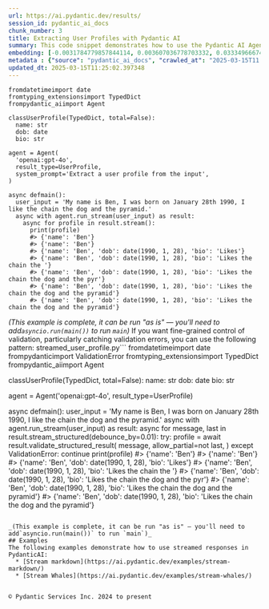 ```yaml
---
url: https://ai.pydantic.dev/results/
session_id: pydantic_ai_docs
chunk_number: 3
title: Extracting User Profiles with Pydantic AI
summary: This code snippet demonstrates how to use the Pydantic AI Agent to extract user profile information, such as name, date of birth, and bio, from input text. It defines a UserProfile TypedDict and processes user input asynchronously to retrieve and display structured data.
embedding: [-0.0031784779857844114, 0.003607036778703332, 0.033349666744470596, -0.034596383571624756, 0.01337622944265604, -0.006668635178357363, 0.024181107059121132, 0.041790977120399475, -0.002068120986223221, 0.04651811346411705, 0.02516809105873108, -0.01435022708028555, 0.024830438196659088, -0.04189487174153328, -0.022077271714806557, 0.0198435727506876, -0.05251793563365936, 0.030986100435256958, -0.024233052507042885, 0.06124494969844818, 0.049245305359363556, 0.018557894974946976, 0.015090464614331722, 0.02750568464398384, -0.009337387979030609, 0.003055104985833168, -0.047738853842020035, 0.06337475776672363, -0.017103392630815506, -0.013713882304728031, -0.016609901562333107, -0.018830614164471626, -0.014259320683777332, -0.009389334358274937, 0.007947818376123905, -0.04734925553202629, 0.032180871814489365, 0.0083633903414011, 0.018830614164471626, -0.027349844574928284, 0.013252857141196728, -0.06721880286931992, 0.025401849299669266, 0.0048634931445121765, -0.03890794515609741, 0.041375406086444855, -0.0025989494752138853, 0.05521915480494499, 0.037427470088005066, 0.04142735153436661, -0.03927157074213028, -0.004574540536850691, -0.019479947164654732, -0.0008563059964217246, -0.007928337901830673, -0.034388598054647446, -0.020999381318688393, 0.009980225935578346, -0.023168150335550308, -0.03366134688258171, 0.005438151769340038, -0.011278889141976833, -0.0025664828717708588, 0.05366075783967972, -0.050569940358400345, -0.01977863907814026, -0.04467400908470154, 0.011324342340230942, -0.025531716644763947, 0.020505890250205994, 0.03368731960654259, 0.0073309531435370445, -0.040959835052490234, -0.0033895105589181185, -0.022090259939432144, -0.043661054223775864, 0.018635815009474754, 0.0814521461725235, -0.009038695134222507, -0.04389481246471405, -0.00014954917423892766, 0.006490068975836039, -0.022272072732448578, 0.043790917843580246, -0.022285059094429016, -0.021622739732265472, -0.05275169387459755, -0.009389334358274937, -0.00809067115187645, -0.03844042867422104, -0.012434698641300201, 0.024583691731095314, -0.04623240604996681, 0.006503055337816477, 0.08565981686115265, 0.01189575344324112, -0.003408990567550063, -0.029713410884141922, 0.00434078136458993, -0.0004594020720105618, 0.026142088696360588, -0.028051123023033142, -0.053193241357803345, 0.02480446547269821, 0.02115522138774395, -0.01596056856215, 0.025752488523721695, -0.00031533162109553814, -0.038050826638936996, -0.028466694056987762, -0.0866987481713295, 0.020376024767756462, 0.013187923468649387, -0.004068062175065279, -0.03472625091671944, 0.005561524536460638, -9.034839604282752e-05, -0.028518641367554665, -0.005740090738981962, -0.024999264627695084, -0.05973850190639496, 0.0287004541605711, -0.00480180699378252, 0.020168237388134003, -0.01520734466612339, -0.012746377848088741, 0.0032677610870450735, -0.06103716418147087, -0.07480299472808838, -0.029064079746603966, -0.005954370368272066, -0.01220093946903944, 0.03277825564146042, -0.026181047782301903, -0.02446681261062622, -0.0036167767830193043, -0.01796051114797592, -0.008558189496397972, -0.010921756736934185, -0.004051828756928444, -0.013142470270395279, -0.043297428637742996, -0.025271983817219734, 0.021479887887835503, -0.021038342267274857, 0.0025713529903441668, -0.04521944746375084, 0.05932293087244034, -0.029401732608675957, 0.0022320770658552647, 0.008804935961961746, 0.04758301377296448, -0.06436174362897873, 0.001614400534890592, -0.01894749514758587, -0.019389040768146515, 0.03306396305561066, 0.03308993577957153, -0.004087542183697224, -0.06290724128484726, -0.027012191712856293, 0.002983678365126252, -0.04797261580824852, -0.0005292051937431097, -0.008727015927433968, -0.04127151146531105, -0.011356808245182037, -0.015103451907634735, -0.050777725875377655, -0.04342729225754738, -0.01012307871133089, -0.0027271925937384367, -0.021726634353399277, 0.014090494252741337, 0.04051828756928444, -0.040336474776268005, -0.06649155169725418, -0.02233700454235077, -0.03275228291749954, -0.07137452065944672, -0.005973850376904011, 0.009746466763317585, -0.04259615018963814, -0.03960922360420227, -0.03794693574309349, -0.048777785152196884, 0.027323871850967407, -0.010726956650614738, 1.7628336763664265e-06, 0.04968684911727905, 0.048492081463336945, 0.062387775629758835, 0.01748000457882881, -0.022440897300839424, -0.02675245888531208, -0.03807680308818817, 0.06924471259117126, 0.0023099968675523996, 0.012084060348570347, -0.011395768262445927, 0.016570940613746643, 0.029557572677731514, -0.026856353506445885, -0.012837284244596958, 0.011480181477963924, -0.059011250734329224, -0.007447832729667425, -0.0025859628804028034, -0.07750421017408371, -0.03075234219431877, 0.032934095710515976, -0.03111596778035164, 0.022843483835458755, -0.020726662129163742, -0.02005135826766491, -0.014298280701041222, -0.06342670321464539, -0.0071881003677845, -0.01192822027951479, -0.0025486263912171125, -0.039167679846286774, 0.06602402776479721, 0.05046604573726654, -0.044544145464897156, -0.01379180233925581, -0.014480093494057655, -4.796429493580945e-05, -0.013571029528975487, 0.009175054728984833, 0.02149287424981594, 0.027401791885495186, -0.030466636642813683, 0.0004849694960284978, -0.029895223677158356, 0.0292458925396204, -0.042751990258693695, 0.027973202988505363, 0.003457690356299281, 0.0069543407298624516, 0.009389334358274937, -0.02425902709364891, -0.003733656369149685, 0.03244060277938843, 0.042959775775671005, 0.0036524899769574404, 0.01610342226922512, -0.016363155096769333, -0.041842926293611526, 0.03828458860516548, 0.04301172122359276, 0.02605118229985237, -0.054232168942689896, -0.01748000457882881, -0.0055582779459655285, -0.018674775958061218, -0.006506301928311586, -0.016622887924313545, -0.010707477107644081, -0.008876361884176731, 0.013187923468649387, 0.016363155096769333, 0.036258675158023834, -0.026142088696360588, 0.02633688785135746, 0.024596678093075752, -0.040752049535512924, 0.0318172462284565, 0.024635639041662216, 0.051323164254426956, -0.04934919625520706, 0.004743366967886686, 0.04667394980788231, -0.02890823967754841, 0.017999470233917236, -0.06321892142295837, 0.0012410349445417523, 0.016467047855257988, 0.016285235062241554, -0.056933388113975525, 0.008408843539655209, -0.008155603893101215, 0.009103627875447273, 0.03534960746765137, 0.0010072755394503474, 0.014986571855843067, 0.024648625403642654, 0.03283020108938217, -0.030596502125263214, -0.010947729460895061, 0.00312977796420455, 0.012973643839359283, 0.018713735044002533, 0.0009634456946514547, -0.024038253352046013, 0.0700758621096611, -0.02683037891983986, 0.05563472583889961, 0.047998588532209396, -0.012415219098329544, 0.0034966503735631704, 0.028726426884531975, -0.038752105087041855, -0.006490068975836039, -0.0010275671957060695, -0.02446681261062622, 0.03589504957199097, -0.005743337329477072, 0.013934655115008354, 0.028648506850004196, -0.018505949527025223, -0.01410348154604435, 0.03379121422767639, -0.014986571855843067, -0.032596442848443985, -0.021479887887835503, -0.04714147001504898, 0.035557396709918976, -0.018064403906464577, 0.018830614164471626, -0.020960422232747078, -0.048362214118242264, 0.015259291045367718, 0.026648566126823425, -0.019479947164654732, -0.04197278991341591, -0.0028960187919437885, -0.0010170155437663198, -0.028648506850004196, -0.004516100976616144, 0.006727074738591909, -0.023246068507432938, -0.04036244750022888, -0.02433694712817669, 0.04501166194677353, 0.014116467908024788, 0.0023635667748749256, -0.025401849299669266, 0.025388862937688828, 0.008343910798430443, 0.0792703926563263, -0.049115438014268875, -0.0099217863753438, -0.07719253748655319, 0.0011363301891833544, -0.026700513437390327, 0.005866710562258959, 0.05563472583889961, 0.03960922360420227, -0.049245305359363556, -0.0035680767614394426, -0.0018652048893272877, 0.04612851142883301, 0.022700630128383636, 0.04314158856868744, 0.006649155169725418, -0.020921463146805763, -0.019324107095599174, 0.021830527111887932, -0.018285175785422325, 0.0020096811931580305, -0.04111567512154579, -0.004629733972251415, -0.024934330955147743, 0.007350433152168989, -0.03599894046783447, 0.020168237388134003, -0.005889437161386013, -0.04968684911727905, -0.045660994946956635, 0.009941265918314457, 0.027401791885495186, 0.0010235088411718607, -0.0011817833874374628, -0.011136036366224289, -0.04041439667344093, -0.00812313798815012, -0.028882266953587532, 0.007869898341596127, -0.011532127857208252, 0.022856470197439194, -0.0002954458468593657, 0.03610283508896828, 0.016506006941199303, -0.035557396709918976, 0.014506067149341106, 0.03794693574309349, -0.010662023909389973, -0.0020600042771548033, -0.02245388552546501, 0.02420707978308201, 0.06617987155914307, -0.035219743847846985, 0.008265990763902664, 0.02412915974855423, -0.008590656332671642, -0.015454091131687164, 0.010058145970106125, 0.01596056856215, 0.04623240604996681, -0.0449337437748909, 0.010415278375148773, 0.022168178111314774, 0.0015624540392309427, 0.01589563675224781, 0.015467077493667603, 0.03394705429673195, 0.021038342267274857, -0.00275641237385571, -0.005363478325307369, 0.006830967962741852, 0.024388892576098442, -0.04789469391107559, 0.017648831009864807, -0.03592102229595184, -0.006811487954109907, -0.013843748718500137, -0.047790803015232086, 0.012752871960401535, 0.041842926293611526, 0.05579056590795517, -0.053401026874780655, -0.0909583643078804, 0.0028245921712368727, -0.004740120377391577, -0.01624627597630024, 0.044959716498851776, 0.030154956504702568, -0.05890735611319542, 0.007493285927921534, 0.009629586711525917, -0.006162156350910664, 0.0008400726947002113, 0.017090406268835068, -0.00922700110822916, -0.014635932631790638, -0.015428117476403713, 0.0011387652484700084, 0.02358372136950493, -0.009389334358274937, 0.01851893588900566, 0.011512648314237595, -0.011590568348765373, -0.02585638128221035, 0.026453766971826553, -0.049193356186151505, -0.008032231591641903, -0.03049260936677456, 0.0031541278585791588, 0.025336917489767075, -0.007162126712501049, 0.03186919167637825, 0.02337593585252762, -0.009473747573792934, -0.006519288755953312, -0.004811546765267849, -0.03347953408956528, 0.050569940358400345, 0.011168502271175385, 0.04485582187771797, -0.018207255750894547, 0.01050618477165699, 0.018687762320041656, -0.03740149736404419, 0.021609753370285034, 0.0032450344879180193, -0.007006287574768066, 0.01410348154604435, 0.036959949880838394, -0.007902365177869797, -0.02683037891983986, 0.03864821419119835, 0.025882355868816376, 0.011817834340035915, 0.000599008344579488, -0.06082937866449356, -0.030518582090735435, 0.03589504957199097, 0.025466782972216606, -0.01797349750995636, -0.009058174677193165, 0.018142323940992355, -0.01955786533653736, -0.014973585493862629, 0.037089817225933075, -0.027349844574928284, 0.021103275939822197, 0.004327794536948204, -0.034882090985774994, 0.010259438306093216, 0.016687821596860886, -0.01009710505604744, 0.007642632350325584, 0.059686556458473206, -0.014817745424807072, -0.007960804738104343, -0.023960333317518234, -0.010889289900660515, -0.013077537529170513, 0.003986895550042391, -0.027609577402472496, -0.011778874322772026, -0.00520114554092288, -0.017921550199389458, 0.05646587163209915, 0.005551784764975309, -0.018986454233527184, 0.010882796719670296, -0.028258908540010452, 0.019194239750504494, 0.03945338353514671, -0.01880464144051075, -0.027817362919449806, 0.023142175748944283, 0.018674775958061218, 0.01888256147503853, 0.013142470270395279, 0.0008920191903598607, 0.011129542253911495, -0.030856234952807426, 0.018843600526452065, 0.02958354540169239, -0.004986866377294064, -0.026349874213337898, 0.006149169523268938, 0.01645406149327755, -0.020350050181150436, -0.002589209470897913, -0.04706355184316635, 0.016713794320821762, -0.04381689429283142, 0.01632419414818287, 0.0027060892898589373, 0.028856294229626656, 0.01583070307970047, -0.06306307762861252, 0.011584075167775154, -0.03851834684610367, -0.01909034699201584, -0.003691449761390686, -0.003535610157996416, -0.021544819697737694, -0.009285440668463707, -0.0003195928584318608, -0.01596056856215, 0.004253121558576822, -0.010584103874862194, 0.023207109421491623, 0.0026525193825364113, -0.012421712279319763, -0.008902335539460182, 0.04360910505056381, -0.011480181477963924, 0.005811517126858234, -0.016817687079310417, 0.010856823064386845, 0.022349990904331207, 0.004357014782726765, 0.013006110675632954, 0.01664886064827442, -0.03340161591768265, -0.001120096887461841, -0.023414894938468933, 0.032310739159584045, 0.0020226677879691124, 0.015233318321406841, 0.02799917571246624, 0.05303740128874779, -0.007811458315700293, -0.03963519632816315, 0.030025091022253036, 0.012032113038003445, -0.0008887725416570902, -0.02481745183467865, 0.009051681496202946, 0.012103539891541004, -0.010071132332086563, -0.016506006941199303, -0.0011590567883104086, -0.04833624139428139, 0.025739502161741257, -0.01859685592353344, -0.02080458216369152, 0.010311384685337543, 0.027064139023423195, -0.0067920079454779625, 0.0021866238676011562, 0.03020690381526947, 0.013700895942747593, -0.023999294266104698, 0.007753018755465746, 0.03075234219431877, 0.015181371942162514, -0.00230675027705729, -0.0036946965847164392, -0.01673976704478264, 0.012006140314042568, 0.011765887960791588, 0.008428323082625866, -0.06945250183343887, 0.013765828683972359, 0.04376494511961937, -0.028518641367554665, -0.057556748390197754, 0.01631120778620243, 0.01590862311422825, 0.021752607077360153, 0.02750568464398384, 0.014454119838774204, -0.021674687042832375, 0.0009139341418631375, -0.0167267806828022, -0.018960481509566307, 0.00328237097710371, -0.02729789726436138, -0.013363243080675602, 0.011967180296778679, -0.05106343328952789, 0.05207638815045357, 0.04436233267188072, 0.0004837519954890013, -0.034050945192575455, 0.002714205766096711, 0.01368790864944458, 0.023674627766013145, 0.020713675767183304, -0.0035453501623123884, -0.04893362522125244, 0.0030713381711393595, -0.04789469391107559, 0.01364894863218069, -0.0004415454459376633, 0.015415131114423275, 0.029557572677731514, 0.036258675158023834, 0.02024615742266178, -0.021596767008304596, 0.02280452288687229, -0.01289572473615408, -0.022648684680461884, -0.0366223007440567, 0.012460672296583652, 0.025817422196269035, 0.01699949987232685, 0.014752812683582306, 0.009188041090965271, -0.014181400649249554, -0.037011899054050446, 0.0008128819172270596, 0.023336974903941154, -0.028518641367554665, -0.02841474860906601, -0.024908358231186867, 0.0360768623650074, -0.003331070765852928, 0.015493050217628479, -0.021337034180760384, -0.005850477144122124, -0.028934214264154434, -0.03319382667541504, 0.01624627597630024, -0.014506067149341106, 0.00836988352239132, 0.01783064380288124, 0.004736873786896467, -0.01524630468338728, 0.03776512295007706, 0.021453913301229477, 0.0066946083679795265, 0.017609871923923492, 0.012902217917144299, -0.027064139023423195, 0.00902570877224207, 0.019817598164081573, -0.0002684580103959888, -0.0034447037614881992, -0.039011839777231216, 0.040829967707395554, -0.04218057543039322, -0.01666184701025486, 0.041998762637376785, -0.017921550199389458, 0.01172043476253748, -0.04433635622262955, 0.029064079746603966, 0.02171364612877369, -0.04166111350059509, 0.025051210075616837, -6.701304664602503e-05, -0.003996635787189007, 0.04168708622455597, 0.006577728316187859, -0.030882207676768303, -0.007499779108911753, 0.01797349750995636, 0.04373897239565849, 0.01638912782073021, -0.034180812537670135, 0.026284940540790558, 0.0047660935670137405, -0.05984239652752876, -0.01624627597630024, -0.021895458921790123, -0.02238895185291767, 0.011077595874667168, -0.011772381141781807, -0.014739826321601868, -0.004938166588544846, 0.0025859628804028034, 0.029843278229236603, -0.03592102229595184, -0.014817745424807072, 0.012272366322577, -0.0028083589859306812, 0.03927157074213028, -0.04706355184316635, -0.044544145464897156, -0.022025326266884804, 0.0011160385329276323, 0.00314438808709383, 0.01161654107272625, 0.017389098182320595, 0.009038695134222507, 0.008421829901635647, -0.01220743265002966, -0.005106992553919554, -0.05469968914985657, -0.0034414571709930897, 0.01846698857843876, 0.013155456632375717, 0.00925946794450283, -0.015609930269420147, -0.02896018698811531, 0.006707594729959965, -0.02647973969578743, 0.007499779108911753, -0.013142470270395279, -0.0355314202606678, 0.037167739123106, -0.030804287642240524, -0.00629202276468277, -0.008830908685922623, -0.022661671042442322, -0.02420707978308201, -0.0018083883915096521, -0.00829845666885376, 0.01632419414818287, 0.00365573656745255, 0.05563472583889961, -0.03810277581214905, 0.007934831082820892, -0.037297602742910385, 0.010071132332086563, 0.0037498895544558764, -0.016090435907244682, 0.02516809105873108, -0.0026525193825364113, 0.024388892576098442, 0.03719371184706688, -0.06747853755950928, -0.008830908685922623, -0.002053511096164584, 0.0007739220163784921, -0.005600484553724527, 0.003085948061197996, -0.025843394920229912, -0.009973732754588127, 0.03732357546687126, 0.02296036295592785, 0.020518876612186432, -0.012772351503372192, -0.02641480788588524, -0.0297913309186697, -0.007454325910657644, 0.049816716462373734, 0.03872613236308098, -0.013161950744688511, 0.00013412754924502224, 0.013869721442461014, 0.04194681718945503, -0.008467283099889755, 0.0065225353464484215, 0.002834332175552845, 0.01673976704478264, -0.025804435834288597, 0.02986925095319748, 0.005658924579620361, -0.0005892683984711766, -0.0057206107303500175, 0.004714147187769413, -0.0318172462284565, -0.04729731008410454, -0.0037920961622148752, -0.0004484445962589234, 0.006006316747516394, 0.02427201345562935, -0.020713675767183304, 0.015869662165641785, -0.08555592596530914, -0.007499779108911753, 0.012337299063801765, -0.04376494511961937, 0.009739973582327366, -0.02786931023001671, 0.014285294339060783, 0.015142411924898624, -0.024544732645154, -0.04459609091281891, 0.021791566163301468, 0.0008733509457670152, -0.02688232623040676, -0.03927157074213028, 0.011012663133442402, -0.011824327521026134, 0.019817598164081573, -0.028986159712076187, 0.04976477101445198, -0.017999470233917236, -0.04251822829246521, -0.029843278229236603, -0.07391989976167679, 0.02081756852567196, 0.017051447182893753, -0.011512648314237595, 0.0030762082897126675, 0.02999911643564701, 0.01399958785623312, -0.015596943907439709, -0.035972967743873596, -0.03940143808722496, 0.026025207713246346, -0.023168150335550308, -0.01230483315885067, 0.03942741081118584, 0.0037726161535829306, 0.03745344281196594, 0.012356779538094997, -0.018402056768536568, -0.011603554710745811, -0.014609959907829762, 0.020583810284733772, 0.016557954251766205, 0.0370638445019722, 0.00860364269465208, -0.033427588641643524, 0.006681621540337801, -0.023947346955537796, 0.018908534198999405, -0.006740061566233635, 0.0125191118568182, -0.025414837524294853, 0.003973909188061953, 0.013090523891150951, 0.026934271678328514, -0.06560845673084259, -0.006454355549067259, 0.0002708930114749819, 0.01496059913188219, -0.002540509682148695, -0.0011485051363706589, 0.003697943175211549, -0.02259673736989498, 0.013934655115008354, 0.009246481582522392, -0.008188070729374886, 0.006960834376513958, 0.011876273900270462, -0.03641451150178909, -0.013506095856428146, 0.004675187170505524, 0.014415159821510315, -0.029219919815659523, 0.017921550199389458, 0.014025561511516571, 0.0063666957430541515, 0.041167620569467545, -0.01901242695748806, -0.0009520823950879276, 0.037349551916122437, -0.0209344495087862, 0.020856529474258423, 0.027479710057377815, -0.031687378883361816, 0.009791919961571693, -0.004058321937918663, -0.05350491777062416, 0.009045188315212727, 0.022687643766403198, 0.02157079428434372, -0.0062595559284091, -0.015882650390267372, -0.01040878426283598, -0.055063314735889435, -0.018973467871546745, -0.03264838829636574, 0.018479974940419197, 0.030804287642240524, -0.01312948390841484, 0.0323626846075058, -0.0030453649815171957, -0.015194358304142952, 0.02171364612877369, 0.0031021814793348312, 0.0054608783684670925, -0.02441486530005932, -0.015726810321211815, -0.022155191749334335, 0.013389216735959053, 0.022246098145842552, -0.03638853877782822, 0.0004650837217923254, -0.022298045456409454, -0.035972967743873596, 0.012110033072531223, 0.07397185266017914, -0.0018132583936676383, -0.019246187061071396, 0.0022970102727413177, -0.009136094711720943, 0.03288215026259422, -0.01603848859667778, 0.010863317176699638, -0.011713940650224686, 0.0008088236209005117, -0.037297602742910385, -0.038466401398181915, -0.015947582200169563, -0.011155515909194946, 0.016557954251766205, 0.02371358871459961, -0.035557396709918976, 0.023194123059511185, 0.00040664387051947415, -0.005188159178942442, 0.003678463166579604, -0.02425902709364891, -0.021337034180760384, -0.014012575149536133, 0.009252974763512611, -0.011486674658954144, -0.0008400726947002113, -0.027817362919449806, -0.02688232623040676, -0.008467283099889755, 0.03054455667734146, -0.001590050640515983, -0.013032084330916405, 0.008428323082625866, 0.019440986216068268, 0.005535551346838474, -0.01161654107272625, 0.021401967853307724, -0.005775804165750742, 0.024596678093075752, -0.020440956577658653, -0.03862224146723747, -0.010181518271565437, -0.010908770374953747, 0.03864821419119835, 0.015142411924898624, 0.010142558254301548, -0.005373218562453985, 0.011460701934993267, -0.01714235357940197, -0.026492726057767868, 0.005428411532193422, -0.02958354540169239, 0.03428470715880394, -0.02384345419704914, -0.0014877809444442391, 0.05459579452872276, -8.984110900200903e-05, 0.028570588678121567, 0.043998707085847855, 0.03789499029517174, -0.008772469125688076, -0.030336769297719002, 0.04797261580824852, 0.000738208822440356, 0.03493403643369675, 0.023661641404032707, -0.015817716717720032, 0.0387001596391201, 0.013804788701236248, -0.01288923155516386, 0.0026752459816634655, -0.03849237412214279, 0.006392668932676315, 0.022843483835458755, -0.0030956880655139685, -0.004892713390290737, 0.02620702050626278, -0.025207050144672394, 0.007220566738396883, 0.06243972107768059, 0.014441133476793766, -0.0027369323652237654, -0.011272395960986614, 0.02176559343934059, 0.02155780792236328, -0.0073309531435370445, 0.011434728279709816, -0.009103627875447273, 0.06664738804101944, -0.011226942762732506, 0.015648890286684036, -0.025531716644763947, 0.018363095819950104, -0.03470027819275856, -0.0033667839597910643, 0.02177857980132103, -0.0016484904335811734, -0.019687732681632042, 0.02163572795689106, 0.0024853164795786142, 0.005253092385828495, -0.03462235629558563, -0.011129542253911495, -0.0060485233552753925, 0.012765858322381973, -0.032051004469394684, 0.029012134298682213, 0.0069543407298624516, -0.002558366395533085, 0.005600484553724527, 0.03677813708782196, 0.03337564319372177, -0.0021135741844773293, 0.011707447469234467, 0.021817540749907494, -0.007337446324527264, -0.0035615835804492235, 0.04114164784550667, -0.03379121422767639, 0.023349963128566742, -0.002284023677930236, 0.01879165507853031, 0.010324371978640556, -0.005688144359737635, 0.02405123971402645, -0.009090641513466835, -0.055063314735889435, -0.0016931319842115045, 0.007856911979615688, 0.003253150964155793, 0.014804759062826633, 0.0001283444435102865, -0.017116378992795944, -0.019869545474648476, 0.03768720105290413, 0.013402203097939491, -0.0015730056911706924, 0.022648684680461884, -0.0038180695846676826, -0.008752989582717419, 0.012291845865547657, -0.02916797250509262, 0.02433694712817669, 0.008149110712110996, 0.030388716608285904, 0.02667454071342945, 0.01838906854391098, -0.007395886350423098, -0.02667454071342945, -0.03366134688258171, 0.012610018253326416, 0.03319382667541504, 0.0412195660173893, -0.04347924143075943, 0.02185649983584881, 0.012798325158655643, 0.008376376703381538, -0.02812904305756092, -0.0014812875306233764, -0.01790856383740902, 0.01157758105546236, 0.0017905316781252623, -0.019453972578048706, -0.041037753224372864, 0.0019561112858355045, -0.01935007981956005, -0.007279006764292717, 0.02190844714641571, -0.03054455667734146, -0.006152416579425335, -0.04457011818885803, -0.015493050217628479, 0.007142647169530392, 0.017454031854867935, -0.010265931487083435, -0.02011629194021225, -0.032466575503349304, 0.0008790325955487788, -0.007843924686312675, 0.010324371978640556, 0.01337622944265604, -0.0008266802178695798, -0.029012134298682213, -0.007830938324332237, -0.01992149092257023, 0.01576576940715313, 0.01997343823313713, 0.03428470715880394, 0.006804994773119688, 0.008493256755173206, -0.04521944746375084, 0.03028482384979725, 0.017233259975910187, -0.017752723768353462, -0.04618046060204506, 0.03911573067307472, 0.011460701934993267, 0.010278918780386448, -0.007123167160898447, -0.026778433471918106, 0.0008619876462034881, -0.005535551346838474, 0.007571205962449312, -0.00039304851088672876, 0.02315516211092472, -0.00209247088059783, 0.044206492602825165, 0.031635433435440063, -0.023116203024983406, 0.004944659769535065, -0.00449012778699398, -0.0013116496847942472, 0.0012986630899831653, 0.01983058452606201, 0.0026395327877253294, 0.007253033574670553, 0.0035972967743873596, -0.05745285376906395, -0.029323812574148178, -0.029739385470747948, -0.002949588466435671, -0.018583869561553, -0.034804169088602066, -0.007116673514246941, -0.03506390377879143, -0.01172043476253748, -0.0020957174710929394, 0.0019366312772035599, 0.009012721478939056, -0.00511673279106617, 0.013071044348180294, 0.008499749936163425, 0.02003837190568447, 0.06628376245498657, 0.009713999927043915, -0.003003158373758197, 0.02109028771519661, 0.024155134335160255, -0.012921697460114956, 0.013493109494447708, -0.0026330393739044666, -0.02854461409151554, 0.0010933119338005781, 0.0003402903093956411, 0.031557511538267136, -0.009480240754783154, 0.007382899522781372, 0.002834332175552845, 0.01755792461335659, 0.007051740773022175, 0.028986159712076187, 0.02529795654118061, -0.016856646165251732, 0.007538739126175642, 0.04202473908662796, -0.0009090641397051513, -0.0365184061229229, -0.005321272183209658, -0.006470588967204094, -0.0014601843431591988, -0.012369765900075436, 0.030154956504702568, 0.015337211079895496, -0.0006529840175062418, -0.04540126025676727, -0.014389187097549438, -0.0021898706909269094, -0.02854461409151554, 0.020687703043222427, -0.0030291315633803606, -0.013045070692896843, -0.0043342881835997105, 0.02302529662847519, 0.010486704297363758, 0.02260972373187542, -0.01596056856215, -0.0011785367969423532, -0.004941413179039955, 0.02059679664671421, 0.007246539928019047, -0.010765916667878628, -0.005597237963229418, -0.020207198336720467, -0.01406452152878046, 0.04519347473978996, 0.03366134688258171, -0.013921668753027916, 0.006262802518904209, -0.033973027020692825, 0.010220478288829327, 0.032466575503349304, -0.00418494176119566, 0.022713616490364075, -0.010941236279904842, 0.034544438123703, 0.005629704333841801, 0.021960392594337463, 0.03475222364068031, -0.040466342121362686, -0.017739737406373024, -0.019272159785032272, -0.01748000457882881, 0.03277825564146042, -0.0010324371978640556, 0.0012304832926020026, -0.010726956650614738, -0.014986571855843067, 0.011103569529950619, 0.019661759957671165, 0.012376259081065655, -0.024103187024593353, 0.018622828647494316, 0.029817303642630577, -0.024233052507042885, -0.03766122832894325, -0.012155486270785332, 0.0016062839422374964, -0.007473805919289589, -0.014674892649054527, 0.034466519951820374, 0.008272483944892883, -0.03470027819275856, 0.01762285828590393, 0.02184351347386837, 0.02440187893807888, 0.03747941553592682, 0.03267436474561691, 0.011798353865742683, 0.01879165507853031, -0.005483604967594147, -0.0008952658390626311, -0.025220036506652832, 0.022038312628865242, 0.004155721981078386, -0.007298486772924662, -0.03319382667541504, 0.014856705442070961, -0.01811634935438633, 0.00808417797088623, -0.0033895105589181185, 0.005908917170017958, -0.00446090754121542, 0.030440662056207657, -6.386784662026912e-05, 0.006993300747126341, 0.024388892576098442, 0.005464124958962202, -0.008830908685922623, -0.012603525072336197, -0.025765474885702133, 0.041167620569467545, -0.016778727993369102, -0.0370638445019722, 0.009733479470014572, 0.0282069630920887, 0.0017548184841871262, 0.00985035952180624, 0.030726369470357895, 0.030882207676768303, 0.025596650317311287, -0.026570646092295647, -0.017934536561369896, -0.03470027819275856, 0.008688055910170078, 0.023401908576488495, 0.006934860721230507, -0.014947611838579178, -0.014337240718305111, 0.01886957511305809, -0.00445766095072031, -0.024700572714209557, -0.015506037510931492, 0.004785573575645685, -0.008116643875837326, 0.01368790864944458, 0.021051328629255295, -0.03649243339896202, 0.01223340630531311, -0.018064403906464577, -0.0019317613914608955, -0.0032791243866086006, 0.012454179115593433, 0.03714176267385483, 0.02807709574699402, -0.0018798147793859243, 0.01099318265914917, 0.009317907504737377, -0.007655618712306023, -0.03319382667541504, 0.02453174628317356, -0.010330865159630775, -0.048569999635219574, -0.006077743135392666, 0.02384345419704914, -0.0031427645590156317, -0.01990850456058979, 0.00644786236807704, 0.010428264737129211, 0.017986483871936798, 0.01879165507853031, -0.01893450692296028, 0.01310351025313139, 0.011765887960791588, -0.0007507895934395492, -0.027895282953977585, -0.003704436356201768, 0.03285617753863335, 0.030180929228663445, -0.009181547909975052, 0.003883002558723092, 0.027687497437000275, 0.006483575329184532, 0.01901242695748806, 0.00171910529024899, -0.002038900973275304, -0.008207550272345543, -0.01659691333770752, -0.0009025708422996104, -0.004691420588642359, 0.0028132288716733456, -0.00023274477280210704, 0.01970071904361248, -0.025271983817219734, -0.003331070765852928, 0.01686963438987732, -0.003941442351788282, 0.012441192753612995, 0.01637614145874977, 0.01078539714217186, -0.005892683751881123, -0.012350286357104778, 0.018843600526452065, 0.02411617338657379, -0.009688026271760464, -0.007116673514246941, -0.03724565729498863, 0.009415307082235813, -0.01762285828590393, 0.02067471668124199, -0.011564594693481922, -0.011103569529950619, -0.003668723162263632, -0.0035583367571234703, -0.015233318321406841, 0.021350020542740822, 0.023142175748944283, -0.011986659839749336, 0.04820637404918671, -0.00216876738704741, -0.0015153775457292795, 0.01805141754448414, 0.02688232623040676, -0.02059679664671421, 0.012272366322577, 0.0053375051356852055, 0.008278977125883102, -0.03257047012448311, 0.001340057933703065, -0.002295386977493763, 0.00957114715129137, -0.00047441787319257855, -0.005243352148681879, 0.015739796683192253, 0.0004236888198647648, -0.011116555891931057, 0.013246363028883934, -0.028466694056987762, 0.022025326266884804, -0.0073309531435370445, -0.005522564984858036, -0.014973585493862629, 0.05875151976943016, -0.018428029492497444, -0.002079484285786748, 0.03893391788005829, 0.005428411532193422, 0.021466901525855064, -0.0022564271930605173, -0.007843924686312675, 0.029323812574148178, -0.008532216772437096, -0.0032401643693447113, 0.04342729225754738, 0.0543360635638237, 0.03049260936677456, -0.001852218178100884, -0.03124583326280117, 0.010668517090380192, -0.041375406086444855, -0.020583810284733772, 0.013032084330916405, -0.0030762082897126675, 0.017921550199389458, -0.033843159675598145, 0.007019273936748505, -0.007701071910560131, -0.0015032024821266532, 0.019817598164081573, 0.003691449761390686, -0.024843424558639526, -0.030596502125263214, -0.04558307304978371, 0.006561495363712311, 0.031479593366384506, -0.011480181477963924, 0.02544081024825573, -0.012460672296583652, -0.024090200662612915, 0.011636021547019482, 0.006392668932676315, -0.01133732870221138, 0.029427705332636833, -0.026986218988895416, -0.013051563873887062, -0.02515510469675064, -0.024505771696567535, 0.006915380712598562, 0.02019421011209488, -0.004902453161776066, -0.011733421124517918, 0.02080458216369152, 0.023609694093465805, 0.009129601530730724, 0.015194358304142952, 0.011623034253716469, 0.013635962270200253, -0.004503114148974419, 0.03189516440033913, 0.0028424488846212626, 0.023142175748944283, 0.001309214741922915, -0.027557630091905594, -0.015259291045367718, -0.003542103571817279, -0.01707741990685463, 0.02966146543622017, -0.02206428535282612, -0.014116467908024788, 0.03903781250119209, -0.002558366395533085, 0.013765828683972359, -0.0564139261841774, 0.013973615132272243, 0.014077507890760899, -0.0033537973649799824, 0.0010105222463607788, -0.008337416686117649, 0.015635903924703598, 0.0370638445019722, 0.006512795574963093, -0.013428176753222942, -0.001636315486393869, 0.010350344702601433, 0.002396033378317952, 0.03311590850353241, 0.02510315738618374, 0.004194681998342276, 0.004467401187866926, 0.020207198336720467, -0.0071686203591525555, 0.02419409342110157, 0.0004898394690826535, -0.008350403979420662, 0.01770077832043171, 0.02599923498928547, 0.025869369506835938, 0.00981789268553257, 0.03698592633008957, -0.013148963451385498, -0.021882472559809685, 0.007967297919094563, 0.003535610157996416, -0.0033473041839897633, -0.02032407745718956, -0.019181253388524055, -0.010136065073311329, -0.005480358377099037, -0.028934214264154434, 0.033973027020692825, -0.005314778536558151, -0.017791684716939926, -0.020973408594727516, 0.014116467908024788, -0.012623005546629429, 0.04236238822340965, 0.018207255750894547, -0.006993300747126341, -0.026427794247865677, 0.004973879549652338, -0.007597179152071476, 0.014233347028493881, -0.042492255568504333, 0.04802456125617027, -0.03012898378074169, 0.003980402369052172, -0.015363184735178947, 0.0012150616385042667, -0.04534931480884552, 0.019440986216068268, 0.015986543148756027, -0.027531657367944717, 0.0061946227215230465, 0.029012134298682213, -0.01496059913188219, 0.012324312701821327, 0.02696024626493454, -0.037297602742910385, -0.005629704333841801, -0.04257017746567726, -0.009993212297558784, 0.011941206641495228, -0.0020275376737117767, -0.03973909094929695, 0.011804847046732903, -0.012772351503372192, 0.0020356543827801943, 0.008551696315407753, 0.03124583326280117, -0.0023148669861257076, 0.004197928588837385, 0.008506243117153645, -0.010058145970106125]
metadata : {"source": "pydantic_ai_docs", "crawled_at": "2025-03-15T11:25:02.397348", "url_path": "/results/", "chunk_size": 3020}
updated_dt: 2025-03-15T11:25:02.397348
---
```

```
fromdatetimeimport date
fromtyping_extensionsimport TypedDict
frompydantic_aiimport Agent

classUserProfile(TypedDict, total=False):
  name: str
  dob: date
  bio: str

agent = Agent(
  'openai:gpt-4o',
  result_type=UserProfile,
  system_prompt='Extract a user profile from the input',
)

async defmain():
  user_input = 'My name is Ben, I was born on January 28th 1990, I like the chain the dog and the pyramid.'
  async with agent.run_stream(user_input) as result:
    async for profile in result.stream():
      print(profile)
      #> {'name': 'Ben'}
      #> {'name': 'Ben'}
      #> {'name': 'Ben', 'dob': date(1990, 1, 28), 'bio': 'Likes'}
      #> {'name': 'Ben', 'dob': date(1990, 1, 28), 'bio': 'Likes the chain the '}
      #> {'name': 'Ben', 'dob': date(1990, 1, 28), 'bio': 'Likes the chain the dog and the pyr'}
      #> {'name': 'Ben', 'dob': date(1990, 1, 28), 'bio': 'Likes the chain the dog and the pyramid'}
      #> {'name': 'Ben', 'dob': date(1990, 1, 28), 'bio': 'Likes the chain the dog and the pyramid'}

```

_(This example is complete, it can be run "as is" — you'll need to add`asyncio.run(main())` to run `main`)_
If you want fine-grained control of validation, particularly catching validation errors, you can use the following pattern:
streamed_user_profile.py```
fromdatetimeimport date
frompydanticimport ValidationError
fromtyping_extensionsimport TypedDict
frompydantic_aiimport Agent

classUserProfile(TypedDict, total=False):
  name: str
  dob: date
  bio: str

agent = Agent('openai:gpt-4o', result_type=UserProfile)

async defmain():
  user_input = 'My name is Ben, I was born on January 28th 1990, I like the chain the dog and the pyramid.'
  async with agent.run_stream(user_input) as result:
    async for message, last in result.stream_structured(debounce_by=0.01): [](https://ai.pydantic.dev/results/#__code_7_annotation_1)
      try:
        profile = await result.validate_structured_result( [](https://ai.pydantic.dev/results/#__code_7_annotation_2)
          message,
          allow_partial=not last,
        )
      except ValidationError:
        continue
      print(profile)
      #> {'name': 'Ben'}
      #> {'name': 'Ben'}
      #> {'name': 'Ben', 'dob': date(1990, 1, 28), 'bio': 'Likes'}
      #> {'name': 'Ben', 'dob': date(1990, 1, 28), 'bio': 'Likes the chain the '}
      #> {'name': 'Ben', 'dob': date(1990, 1, 28), 'bio': 'Likes the chain the dog and the pyr'}
      #> {'name': 'Ben', 'dob': date(1990, 1, 28), 'bio': 'Likes the chain the dog and the pyramid'}
      #> {'name': 'Ben', 'dob': date(1990, 1, 28), 'bio': 'Likes the chain the dog and the pyramid'}

```

_(This example is complete, it can be run "as is" — you'll need to add`asyncio.run(main())` to run `main`)_
## Examples
The following examples demonstrate how to use streamed responses in PydanticAI:
  * [Stream markdown](https://ai.pydantic.dev/examples/stream-markdown/)
  * [Stream Whales](https://ai.pydantic.dev/examples/stream-whales/)


© Pydantic Services Inc. 2024 to present